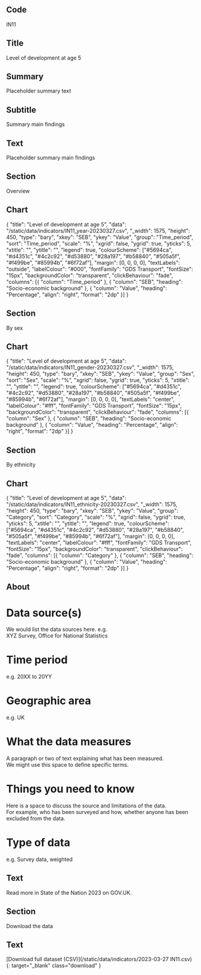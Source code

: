 ## Code
IN11

## Title
Level of development at age 5

## Summary
Placeholder summary text

## Subtitle
Summary main findings

## Text
Placeholder summary main findings

## Section
Overview

## Chart
{ "title": "Level of development at age 5", "data": "/static/data/indicators/IN11_year-20230327.csv", "_width": 1575, "height": 450, "type": "bary", "xkey": "SEB", "ykey": "Value", "group": "Time_period", "sort": "Time_period", "scale": "%", "xgrid": false, "ygrid": true, "yticks": 5, "xtitle": "", "ytitle": "", "legend": true, "colourScheme": ["#5694ca", "#d4351c", "#4c2c92", "#d53880", "#28a197", "#b58840", "#505a5f", "#f499be", "#85994b", "#6f72af"], "margin": [0, 0, 0, 0], "textLabels": "outside", "labelColour": "#000", "fontFamily": "GDS Transport", "fontSize": "15px", "backgroundColor": "transparent", "clickBehaviour": "fade", "columns": [{ "column": "Time_period" }, { "column": "SEB", "heading": "Socio-economic background" }, { "column": "Value", "heading": "Percentage", "align": "right", "format": "2dp" }] }

## Section
By sex

## Chart
{ "title": "Level of development at age 5", "data": "/static/data/indicators/IN11_gender-20230327.csv", "_width": 1575, "height": 450, "type": "bary", "xkey": "SEB", "ykey": "Value", "group": "Sex", "sort": "Sex", "scale": "%", "xgrid": false, "ygrid": true, "yticks": 5, "xtitle": "", "ytitle": "", "legend": true, "colourScheme": ["#5694ca", "#d4351c", "#4c2c92", "#d53880", "#28a197", "#b58840", "#505a5f", "#f499be", "#85994b", "#6f72af"], "margin": [0, 0, 0, 0], "textLabels": "center", "labelColour": "#fff", "fontFamily": "GDS Transport", "fontSize": "15px", "backgroundColor": "transparent", "clickBehaviour": "fade", "columns": [{ "column": "Sex" }, { "column": "SEB", "heading": "Socio-economic background" }, { "column": "Value", "heading": "Percentage", "align": "right", "format": "2dp" }] }

## Section
By ethnicity

## Chart
{ "title": "Level of development at age 5", "data": "/static/data/indicators/IN11_ethnicity-20230327.csv", "_width": 1575, "height": 450, "type": "bary", "xkey": "SEB", "ykey": "Value", "group": "Category", "sort": "Category", "scale": "%", "xgrid": false, "ygrid": true, "yticks": 5, "xtitle": "", "ytitle": "", "legend": true, "colourScheme": ["#5694ca", "#d4351c", "#4c2c92", "#d53880", "#28a197", "#b58840", "#505a5f", "#f499be", "#85994b", "#6f72af"], "margin": [0, 0, 0, 0], "textLabels": "center", "labelColour": "#fff", "fontFamily": "GDS Transport", "fontSize": "15px", "backgroundColor": "transparent", "clickBehaviour": "fade", "columns": [{ "column": "Category" }, { "column": "SEB", "heading": "Socio-economic background" }, { "column": "Value", "heading": "Percentage", "align": "right", "format": "2dp" }] }

## About
# Data source(s)
We would list the data sources here. e.g.<br>
XYZ Survey, Office for National Statistics

# Time period
e.g. 20XX to 20YY

# Geographic area
e.g. UK

# What the data measures
A paragraph or two of text explaining what has been measured.<br>
We might use this space to define specific terms.

# Things you need to know
Here is a space to discuss the source and limitations of the data.<br>
For example, who has been surveyed and how, whether anyone has been excluded from the data.

# Type of data
e.g. Survey data, weighted

## Text
Read more in State of the Nation 2023 on GOV.UK.

## Section
Download the data

## Text
[Download full dataset (CSV)](/static/data/indicators/2023-03-27 IN11.csv){: target="_blank" class="download" }

